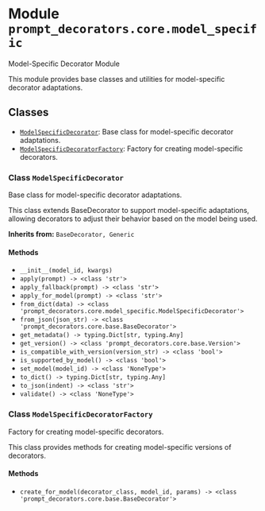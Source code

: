 # Module `prompt_decorators.core.model_specific`

Model-Specific Decorator Module

This module provides base classes and utilities for model-specific decorator adaptations.

## Classes

- [`ModelSpecificDecorator`](#class-modelspecificdecorator): Base class for model-specific decorator adaptations.
- [`ModelSpecificDecoratorFactory`](#class-modelspecificdecoratorfactory): Factory for creating model-specific decorators.

### Class `ModelSpecificDecorator`

Base class for model-specific decorator adaptations.

This class extends BaseDecorator to support model-specific adaptations,
allowing decorators to adjust their behavior based on the model being used.

**Inherits from:** `BaseDecorator, Generic`

#### Methods

- `__init__(model_id, kwargs)`
- `apply(prompt) -> <class 'str'>`
- `apply_fallback(prompt) -> <class 'str'>`
- `apply_for_model(prompt) -> <class 'str'>`
- `from_dict(data) -> <class 'prompt_decorators.core.model_specific.ModelSpecificDecorator'>`
- `from_json(json_str) -> <class 'prompt_decorators.core.base.BaseDecorator'>`
- `get_metadata() -> typing.Dict[str, typing.Any]`
- `get_version() -> <class 'prompt_decorators.core.base.Version'>`
- `is_compatible_with_version(version_str) -> <class 'bool'>`
- `is_supported_by_model() -> <class 'bool'>`
- `set_model(model_id) -> <class 'NoneType'>`
- `to_dict() -> typing.Dict[str, typing.Any]`
- `to_json(indent) -> <class 'str'>`
- `validate() -> <class 'NoneType'>`

### Class `ModelSpecificDecoratorFactory`

Factory for creating model-specific decorators.

This class provides methods for creating model-specific versions of decorators.

#### Methods

- `create_for_model(decorator_class, model_id, params) -> <class 'prompt_decorators.core.base.BaseDecorator'>`

